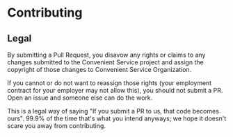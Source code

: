 <!--
  AUTHOR: Marian Kostyk <mariankostyk13895@gmail.com>
  LICENSE: LGPLv3 <https://www.gnu.org/licenses/lgpl-3.0.html>
-->

# Contributing

## Legal

By submitting a Pull Request, you disavow any rights or claims to any changes
submitted to the Convenient Service project and assign the copyright of
those changes to Convenient Service Organization.

If you cannot or do not want to reassign those rights (your employment
contract for your employer may not allow this), you should not submit a PR.
Open an issue and someone else can do the work.

This is a legal way of saying "If you submit a PR to us, that code becomes ours".
99.9% of the time that's what you intend anyways; we hope it doesn't scare you
away from contributing.
